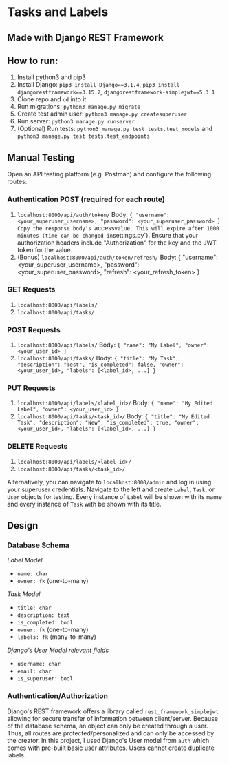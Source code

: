 # Tasks and Labels
## Made with Django REST Framework

## How to run:
1. Install python3 and pip3
2. Install Django: `pip3 install Django==3.1.4`, `pip3 install djangorestframework==3.15.2`, `djangorestframework-simplejwt==5.3.1`
3. Clone repo and `cd` into it
4. Run migrations: `python3 manage.py migrate`
5. Create test admin user: `python3 manage.py createsuperuser`
6. Run server: `python3 manage.py runserver`
7. (Optional) Run tests: `python3 manage.py test tests.test_models` and `python3 manage.py test tests.test_endpoints`

## Manual Testing
Open an API testing platform (e.g. Postman) and configure the following routes:

### Authentication POST (required for each route)
1. `localhost:8000/api/auth/token/` Body: `{ "username": <your_superuser_username>, "password": <your_superuser_password> }
Copy the response body's `access` value. This will expire after 1000 minutes (time can be changed in `settings.py`).
Ensure that your authorization headers include "Authorization" for the key and the JWT token for the value.
2. (Bonus) `localhost:8000/api/auth/token/refresh/` Body: { "username": <your_superuser_username>, "password": <your_superuser_password>, "refresh": <your_refresh_token> }

### GET Requests
1. `localhost:8000/api/labels/`
2. `localhost:8000/api/tasks/`

### POST Requests
1. `localhost:8000/api/labels/` Body: `{ "name": "My Label", "owner": <your_user_id> }`
2. `localhost:8000/api/tasks/` Body: `{ "title": "My Task", "description": "Test", "is_completed": false, "owner": <your_user_id>, "labels": [<label_id>, ...] }`

### PUT Requests
1. `localhost:8000/api/labels/<label_id>/` Body: `{ "name": "My Edited Label", "owner": <your_user_id> }`
2. `localhost:8000/api/tasks/<task_id>/` Body: `{ "title": "My Edited Task", "description": "New", "is_completed": true, "owner": <your_user_id>, "labels": [<label_id>, ...] }`

### DELETE Requests
1. `localhost:8000/api/labels/<label_id>/`
2. `localhost:8000/api/tasks/<task_id>/`

Alternatively, you can navigate to `localhost:8000/admin` and log in using your superuser credentials. Navigate to the left and create `Label`, `Task`, or `User` objects for testing.
Every instance of `Label` will be shown with its name and every instance of `Task` with be shown with its title.

## Design

### Database Schema
*Label Model*
- `name: char`
- `owner: fk` (one-to-many)

*Task Model*
- `title: char`
- `description: text`
- `is_completed: bool`
- `owner: fk` (one-to-many)
- `labels: fk` (many-to-many)

*Django's User Model relevant fields*
- `username: char`
- `email: char`
- `is_superuser: bool`

### Authentication/Authorization
Django's REST framework offers a library called `rest_framework_simplejwt` allowing for secure transfer of information between client/server.
Because of the database schema, an object can only be created through a user. Thus, all routes are protected/personalized and can only be accessed by the creator.
In this project, I used Django's User model from `auth` which comes with pre-built basic user attributes. Users cannot create duplicate labels.